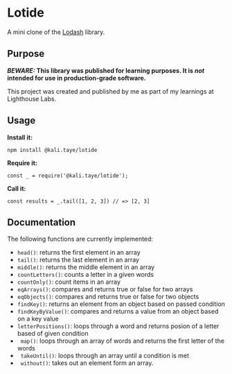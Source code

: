 # Lotide

A mini clone of the [Lodash](https://lodash.com) library.

## Purpose

**_BEWARE:_ This library was published for learning purposes. It is _not_ intended for use in production-grade software.**

This project was created and published by me as part of my learnings at Lighthouse Labs.

## Usage

**Install it:**

`npm install @kali.taye/lotide`

**Require it:**

`const _ = require('@kali.taye/lotide');`

**Call it:**

`const results = _.tail([1, 2, 3]) // => [2, 3]`

## Documentation

The following functions are currently implemented:

- `head()`: returns the first element in an array
- `tail()`: returns the last element in an array
- `middle()`: returns the middle element in an array
- `countLetters()`: counts a letter in a given words
- `countOnly()`: count items in an array
- `eqArrays()`: compares and returns true or false for two arrays
- `eqObjects()`: compares and returns true or false for two objects
- `findKey()`: returns an element from an object based on passed condition
- `findKeyByValue()`: compares and returns a value from an object based on a key value
- `letterPositions()`: loops through a word and returns posion of a letter based of given condition
- ` map()`: loops through an array of words and returns the first letter of the words
- ` takeUntil()`: loops through an array until a condition is met
- ` without()`: takes out an element form an array.
